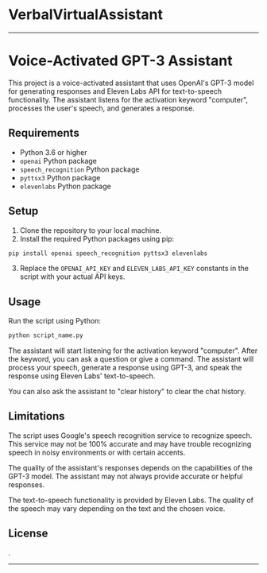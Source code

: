 # VerbalVirtualAssistant


---

# Voice-Activated GPT-3 Assistant

This project is a voice-activated assistant that uses OpenAI's GPT-3 model for generating responses and Eleven Labs API for text-to-speech functionality. The assistant listens for the activation keyword "computer", processes the user's speech, and generates a response.

## Requirements

- Python 3.6 or higher
- `openai` Python package
- `speech_recognition` Python package
- `pyttsx3` Python package
- `elevenlabs` Python package

## Setup

1. Clone the repository to your local machine.
2. Install the required Python packages using pip:

```bash
pip install openai speech_recognition pyttsx3 elevenlabs
```

3. Replace the `OPENAI_API_KEY` and `ELEVEN_LABS_API_KEY` constants in the script with your actual API keys.

## Usage

Run the script using Python:

```bash
python script_name.py
```

The assistant will start listening for the activation keyword "computer". After the keyword, you can ask a question or give a command. The assistant will process your speech, generate a response using GPT-3, and speak the response using Eleven Labs' text-to-speech.

You can also ask the assistant to "clear history" to clear the chat history.

## Limitations

The script uses Google's speech recognition service to recognize speech. This service may not be 100% accurate and may have trouble recognizing speech in noisy environments or with certain accents.

The quality of the assistant's responses depends on the capabilities of the GPT-3 model. The assistant may not always provide accurate or helpful responses.

The text-to-speech functionality is provided by Eleven Labs. The quality of the speech may vary depending on the text and the chosen voice.

## License

.

---
